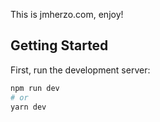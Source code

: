 This is jmherzo.com, enjoy!

## Getting Started

First, run the development server:

```bash
npm run dev
# or
yarn dev
```
